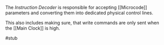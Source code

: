 The _Instruction Decoder_ is responsible for accepting [[Microcode]] parameters and converting them into dedicated physical control lines.

This also includes making sure, that write commands are only sent when the [[Main Clock]] is high.

#stub